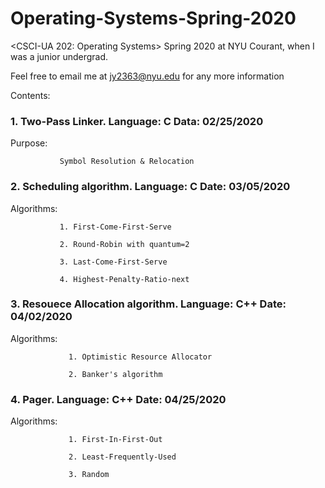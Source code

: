 # Operating-Systems-Spring-2020
&lt;CSCI-UA 202: Operating Systems> Spring 2020 at NYU Courant, when I was a junior undergrad.

Feel free to email me at jy2363@nyu.edu for any more information

Contents:
### 1. Two-Pass Linker. Language: C Data: 02/25/2020
   Purpose: 
   
               Symbol Resolution & Relocation
### 2. Scheduling algorithm. Language: C Date: 03/05/2020
   Algorithms: 
   
               1. First-Come-First-Serve
   
               2. Round-Robin with quantum=2 
               
               3. Last-Come-First-Serve
               
               4. Highest-Penalty-Ratio-next
### 3. Resouece Allocation algorithm. Language: C++ Date: 04/02/2020
   Algorithms:
   
                 1. Optimistic Resource Allocator
                 
                 2. Banker's algorithm
               
### 4. Pager. Language: C++ Date: 04/25/2020
   Algorithms:
   
                 1. First-In-First-Out
                 
                 2. Least-Frequently-Used
                 
                 3. Random
